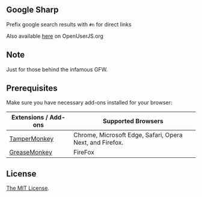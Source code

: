 ## Google Sharp
Prefix google search results with `#n` for direct links

Also available [here](https://openuserjs.org/scripts/ryenus/Google_Sharp) on OpenUserJS.org

## Note
Just for those behind the infamous GFW.

## Prerequisites
Make sure you have necessary add-ons installed for your browser:

| Extensions / Add-ons | Supported Browsers |
| --- | --- |
| [TamperMonkey](https://tampermonkey.net/) | Chrome, Microsoft Edge, Safari, Opera Next, and Firefox. |
| [GreaseMonkey](http://www.greasespot.net/) | FireFox |

## License

[The MIT License](https://opensource.org/licenses/MIT).
